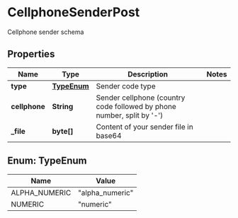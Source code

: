 

# CellphoneSenderPost

Cellphone sender schema

## Properties

| Name | Type | Description | Notes |
|------------ | ------------- | ------------- | -------------|
|**type** | [**TypeEnum**](#TypeEnum) | Sender code type |  |
|**cellphone** | **String** | Sender cellphone (country code followed by phone number, split by &#39;-&#39;) |  |
|**_file** | **byte[]** | Content of your sender file in base64 |  |



## Enum: TypeEnum

| Name | Value |
|---- | -----|
| ALPHA_NUMERIC | &quot;alpha_numeric&quot; |
| NUMERIC | &quot;numeric&quot; |



